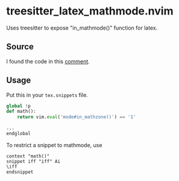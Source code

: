 # treesitter_latex_mathmode.nvim

Uses treesitter to expose "in_mathmode()" function for latex.

## Source

I found the code in this [comment](https://github.com/nvim-treesitter/nvim-treesitter/issues/1184#issuecomment-830388856).

## Usage

Put this in your `tex.snippets` file.

```python
global !p
def math():
	return vim.eval('mode#in_mathzone()') == '1'

...
endglobal
```

To restrict a snippet to mathmode, use

```
context "math()"
snippet iff "iff" Ai
\iff
endsnippet
```

